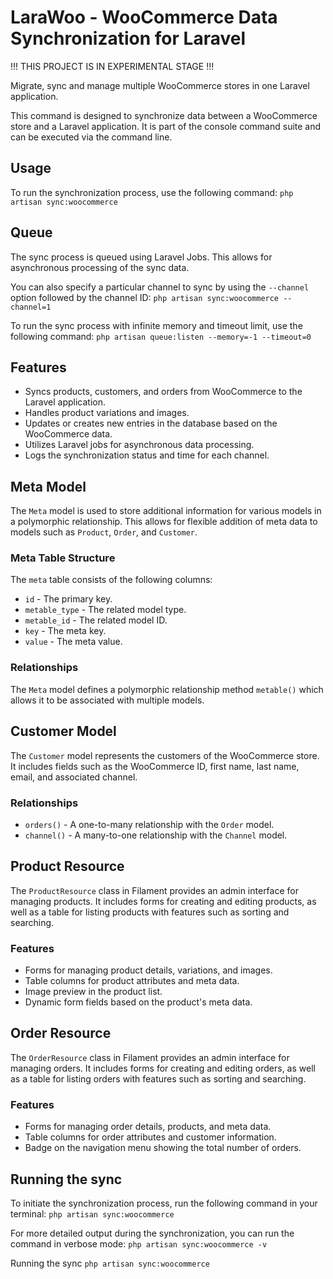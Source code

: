 # LaraWoo - WooCommerce Data Synchronization for Laravel

!!! THIS PROJECT IS IN EXPERIMENTAL STAGE !!!

Migrate, sync and manage multiple WooCommerce stores in one Laravel application.

This command is designed to synchronize data between a WooCommerce store and a Laravel application. It is part of the console command suite and can be executed via the command line.

## Usage

To run the synchronization process, use the following command:
`php artisan sync:woocommerce`

## Queue

The sync process is queued using Laravel Jobs. This allows for asynchronous processing of the sync data.

You can also specify a particular channel to sync by using the `--channel` option followed by the channel ID:
`php artisan sync:woocommerce --channel=1`

To run the sync process with infinite memory and timeout limit, use the following command:
`php artisan queue:listen --memory=-1 --timeout=0` 



## Features

- Syncs products, customers, and orders from WooCommerce to the Laravel application.
- Handles product variations and images.
- Updates or creates new entries in the database based on the WooCommerce data.
- Utilizes Laravel jobs for asynchronous data processing.
- Logs the synchronization status and time for each channel.

## Meta Model

The `Meta` model is used to store additional information for various models in a polymorphic relationship. This allows for flexible addition of meta data to models such as `Product`, `Order`, and `Customer`.

### Meta Table Structure

The `meta` table consists of the following columns:
- `id` - The primary key.
- `metable_type` - The related model type.
- `metable_id` - The related model ID.
- `key` - The meta key.
- `value` - The meta value.

### Relationships

The `Meta` model defines a polymorphic relationship method `metable()` which allows it to be associated with multiple models.

## Customer Model

The `Customer` model represents the customers of the WooCommerce store. It includes fields such as the WooCommerce ID, first name, last name, email, and associated channel.

### Relationships

- `orders()` - A one-to-many relationship with the `Order` model.
- `channel()` - A many-to-one relationship with the `Channel` model.

## Product Resource

The `ProductResource` class in Filament provides an admin interface for managing products. It includes forms for creating and editing products, as well as a table for listing products with features such as sorting and searching.

### Features

- Forms for managing product details, variations, and images.
- Table columns for product attributes and meta data.
- Image preview in the product list.
- Dynamic form fields based on the product's meta data.

## Order Resource

The `OrderResource` class in Filament provides an admin interface for managing orders. It includes forms for creating and editing orders, as well as a table for listing orders with features such as sorting and searching.

### Features

- Forms for managing order details, products, and meta data.
- Table columns for order attributes and customer information.
- Badge on the navigation menu showing the total number of orders.

## Running the sync

To initiate the synchronization process, run the following command in your terminal:
`php artisan sync:woocommerce`

For more detailed output during the synchronization, you can run the command in verbose mode:
`php artisan sync:woocommerce -v`




Running the sync
`php artisan sync:woocommerce`
